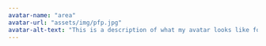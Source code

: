 ```yaml
---
avatar-name: "area"
avatar-url: "assets/img/pfp.jpg"
avatar-alt-text: "This is a description of what my avatar looks like for people who can't see it."
---
```



